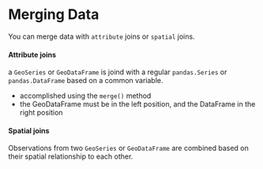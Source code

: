 # Merging Data

You can merge data with `attribute` joins or `spatial` joins.  

#### Attribute joins 

a `GeoSeries` or `GeoDataFrame` is joind with a regular `pandas.Series` or `pandas.DataFrame` based on a common variable.  

* accomplished using the `merge()` method
* the GeoDataFrame must be in the left position, and the DataFrame in the right position

#### Spatial joins 

Observations from two `GeoSeries` or `GeoDataFrame` are combined based on their spatial relationship
to each other.  

